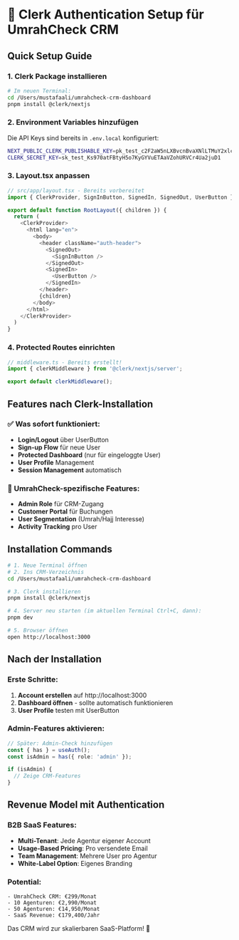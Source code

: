 # 🔐 Clerk Authentication Setup für UmrahCheck CRM

## Quick Setup Guide

### 1. Clerk Package installieren
```bash
# Im neuen Terminal:
cd /Users/mustafaali/umrahcheck-crm-dashboard
pnpm install @clerk/nextjs
```

### 2. Environment Variables hinzufügen
Die API Keys sind bereits in `.env.local` konfiguriert:
```bash
NEXT_PUBLIC_CLERK_PUBLISHABLE_KEY=pk_test_c2F2aW5nLXBvcnBvaXNlLTMuY2xlcmsuYWNjb3VudHMuZGV2JA
CLERK_SECRET_KEY=sk_test_Ks970atFBtyH5o7KyGYVuETAaVZohURVCr4Ua2juD1
```

### 3. Layout.tsx anpassen
```typescript
// src/app/layout.tsx - Bereits vorbereitet
import { ClerkProvider, SignInButton, SignedIn, SignedOut, UserButton } from '@clerk/nextjs'

export default function RootLayout({ children }) {
  return (
    <ClerkProvider>
      <html lang="en">
        <body>
          <header className="auth-header">
            <SignedOut>
              <SignInButton />
            </SignedOut>
            <SignedIn>
              <UserButton />
            </SignedIn>
          </header>
          {children}
        </body>
      </html>
    </ClerkProvider>
  )
}
```

### 4. Protected Routes einrichten
```typescript
// middleware.ts - Bereits erstellt!
import { clerkMiddleware } from '@clerk/nextjs/server';

export default clerkMiddleware();
```

## Features nach Clerk-Installation

### ✅ Was sofort funktioniert:
- **Login/Logout** über UserButton
- **Sign-up Flow** für neue User
- **Protected Dashboard** (nur für eingeloggte User)
- **User Profile** Management
- **Session Management** automatisch

### 🎯 UmrahCheck-spezifische Features:
- **Admin Role** für CRM-Zugang
- **Customer Portal** für Buchungen
- **User Segmentation** (Umrah/Hajj Interesse)
- **Activity Tracking** pro User

## Installation Commands

```bash
# 1. Neue Terminal öffnen
# 2. Ins CRM-Verzeichnis
cd /Users/mustafaali/umrahcheck-crm-dashboard

# 3. Clerk installieren
pnpm install @clerk/nextjs

# 4. Server neu starten (im aktuellen Terminal Ctrl+C, dann):
pnpm dev

# 5. Browser öffnen
open http://localhost:3000
```

## Nach der Installation

### Erste Schritte:
1. **Account erstellen** auf http://localhost:3000
2. **Dashboard öffnen** - sollte automatisch funktionieren
3. **User Profile** testen mit UserButton

### Admin-Features aktivieren:
```typescript
// Später: Admin-Check hinzufügen
const { has } = useAuth();
const isAdmin = has({ role: 'admin' });

if (isAdmin) {
  // Zeige CRM-Features
}
```

## Revenue Model mit Authentication

### B2B SaaS Features:
- **Multi-Tenant**: Jede Agentur eigener Account
- **Usage-Based Pricing**: Pro versendete Email
- **Team Management**: Mehrere User pro Agentur
- **White-Label Option**: Eigenes Branding

### Potential:
```
- UmrahCheck CRM: €299/Monat
- 10 Agenturen: €2,990/Monat
- 50 Agenturen: €14,950/Monat
- SaaS Revenue: €179,400/Jahr
```

Das CRM wird zur skalierbaren SaaS-Platform! 🚀